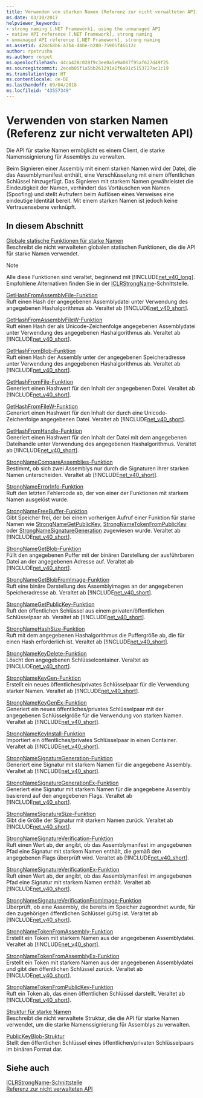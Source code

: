 ```yaml
---
title: Verwenden von starken Namen (Referenz zur nicht verwalteten API)
ms.date: 03/30/2017
helpviewer_keywords:
- strong naming [.NET Framework], using the unmanaged API
- native API reference [.NET Framework], strong naming
- unmanaged API reference [.NET Framework], strong naming
ms.assetid: 428c68b6-a7b4-44be-b280-75905f46612c
author: rpetrusha
ms.author: ronpet
ms.openlocfilehash: 44ca428c028f9c3ee0a5e9a087f95af627d49f25
ms.sourcegitcommit: 2eceb05f1a5bb261291a1f6a91c5153727ac1c19
ms.translationtype: HT
ms.contentlocale: de-DE
ms.lasthandoff: 09/04/2018
ms.locfileid: "43557349"
---
```

# <a name="strong-naming-unmanaged-api-reference"></a>Verwenden von starken Namen (Referenz zur nicht verwalteten API)
Die API für starke Namen ermöglicht es einem Client, die starke Namenssignierung für Assemblys zu verwalten.  
  
 Beim Signieren einer Assembly mit einem starken Namen wird der Datei, die das Assemblymanifest enthält, eine Verschlüsselung mit einem öffentlichen Schlüssel hinzugefügt. Das Signieren mit starkem Namen gewährleistet die Eindeutigkeit der Namen, verhindert das Vortäuschen von Namen (Spoofing) und stellt Aufrufern beim Auflösen eines Verweises eine eindeutige Identität bereit. Mit einem starken Namen ist jedoch keine Vertrauensebene verknüpft.  
  
## <a name="in-this-section"></a>In diesem Abschnitt  
 [Globale statische Funktionen für starke Namen](https://msdn.microsoft.com/library/efa715df-e8cc-48f2-9ec4-26586f0dc8d0)  
 Beschreibt die nicht verwalteten globalen statischen Funktionen, die die API für starke Namen verwendet.  
  
> [!NOTE]
>  Alle diese Funktionen sind veraltet, beginnend mit [!INCLUDE[net_v40_long](../../../../includes/net-v40-long-md.md)]. Empfohlene Alternativen finden Sie in der [ICLRStrongName](../../../../docs/framework/unmanaged-api/hosting/iclrstrongname-interface.md)-Schnittstelle.  
  
 [GetHashFromAssemblyFile-Funktion](../../../../docs/framework/unmanaged-api/strong-naming/gethashfromassemblyfile-function.md)  
 Ruft einen Hash der angegebenen Assemblydatei unter Verwendung des angegebenen Hashalgorithmus ab. Veraltet ab [!INCLUDE[net_v40_short](../../../../includes/net-v40-short-md.md)].  
  
 [GetHashFromAssemblyFileW-Funktion](../../../../docs/framework/unmanaged-api/strong-naming/gethashfromassemblyfilew-function.md)  
 Ruft einen Hash der als Unicode-Zeichenfolge angegebenen Assemblydatei unter Verwendung des angegebenen Hashalgorithmus ab. Veraltet ab [!INCLUDE[net_v40_short](../../../../includes/net-v40-short-md.md)].  
  
 [GetHashFromBlob-Funktion](../../../../docs/framework/unmanaged-api/strong-naming/gethashfromblob-function.md)  
 Ruft einen Hash der Assembly unter der angegebenen Speicheradresse unter Verwendung des angegebenen Hashalgorithmus ab. Veraltet ab [!INCLUDE[net_v40_short](../../../../includes/net-v40-short-md.md)].  
  
 [GetHashFromFile-Funktion](../../../../docs/framework/unmanaged-api/strong-naming/gethashfromfile-function.md)  
 Generiert einen Hashwert für den Inhalt der angegebenen Datei.  Veraltet ab [!INCLUDE[net_v40_short](../../../../includes/net-v40-short-md.md)].  
  
 [GetHashFromFileW-Funktion](../../../../docs/framework/unmanaged-api/strong-naming/gethashfromfilew-function.md)  
 Generiert einen Hashwert für den Inhalt der durch eine Unicode-Zeichenfolge angegebenen Datei. Veraltet ab [!INCLUDE[net_v40_short](../../../../includes/net-v40-short-md.md)].  
  
 [GetHashFromHandle-Funktion](../../../../docs/framework/unmanaged-api/strong-naming/gethashfromhandle-function.md)  
 Generiert einen Hashwert für den Inhalt der Datei mit dem angegebenen Dateihandle unter Verwendung des angegebenen Hashalgorithmus.  Veraltet ab [!INCLUDE[net_v40_short](../../../../includes/net-v40-short-md.md)].  
  
 [StrongNameCompareAssemblies-Funktion](../../../../docs/framework/unmanaged-api/strong-naming/strongnamecompareassemblies-function.md)  
 Bestimmt, ob sich zwei Assemblys nur durch die Signaturen ihrer starken Namen unterscheiden. Veraltet ab [!INCLUDE[net_v40_short](../../../../includes/net-v40-short-md.md)].  
  
 [StrongNameErrorInfo-Funktion](../../../../docs/framework/unmanaged-api/strong-naming/strongnameerrorinfo-function.md)  
 Ruft den letzten Fehlercode ab, der von einer der Funktionen mit starkem Namen ausgelöst wurde.  
  
 [StrongNameFreeBuffer-Funktion](../../../../docs/framework/unmanaged-api/strong-naming/strongnamefreebuffer-function.md)  
 Gibt Speicher frei, der bei einem vorherigen Aufruf einer Funktion für starke Namen wie [StrongNameGetPublicKey](../../../../docs/framework/unmanaged-api/strong-naming/strongnamegetpublickey-function.md), [StrongNameTokenFromPublicKey](../../../../docs/framework/unmanaged-api/strong-naming/strongnametokenfrompublickey-function.md) oder [StrongNameSignatureGeneration](../../../../docs/framework/unmanaged-api/strong-naming/strongnamesignaturegeneration-function.md) zugewiesen wurde.   Veraltet ab [!INCLUDE[net_v40_short](../../../../includes/net-v40-short-md.md)].  
  
 [StrongNameGetBlob-Funktion](../../../../docs/framework/unmanaged-api/strong-naming/strongnamegetblob-function.md)  
 Füllt den angegebenen Puffer mit der binären Darstellung der ausführbaren Datei an der angegebenen Adresse auf. Veraltet ab [!INCLUDE[net_v40_short](../../../../includes/net-v40-short-md.md)].  
  
 [StrongNameGetBlobFromImage-Funktion](../../../../docs/framework/unmanaged-api/strong-naming/strongnamegetblobfromimage-function.md)  
 Ruft eine binäre Darstellung des Assemblyimages an der angegebenen Speicheradresse ab. Veraltet ab [!INCLUDE[net_v40_short](../../../../includes/net-v40-short-md.md)].  
  
 [StrongNameGetPublicKey-Funktion](../../../../docs/framework/unmanaged-api/strong-naming/strongnamegetpublickey-function.md)  
 Ruft den öffentlichen Schlüssel aus einem privaten/öffentlichen Schlüsselpaar ab. Veraltet ab [!INCLUDE[net_v40_short](../../../../includes/net-v40-short-md.md)].  
  
 [StrongNameHashSize-Funktion](../../../../docs/framework/unmanaged-api/strong-naming/strongnamehashsize-function.md)  
 Ruft mit dem angegebenen Hashalgorithmus die Puffergröße ab, die für einen Hash erforderlich ist.  Veraltet ab [!INCLUDE[net_v40_short](../../../../includes/net-v40-short-md.md)].  
  
 [StrongNameKeyDelete-Funktion](../../../../docs/framework/unmanaged-api/strong-naming/strongnamekeydelete-function.md)  
 Löscht den angegebenen Schlüsselcontainer. Veraltet ab [!INCLUDE[net_v40_short](../../../../includes/net-v40-short-md.md)].  
  
 [StrongNameKeyGen-Funktion](../../../../docs/framework/unmanaged-api/strong-naming/strongnamekeygen-function.md)  
 Erstellt ein neues öffentliches/privates Schlüsselpaar für die Verwendung starker Namen.  Veraltet ab [!INCLUDE[net_v40_short](../../../../includes/net-v40-short-md.md)].  
  
 [StrongNameKeyGenEx-Funktion](../../../../docs/framework/unmanaged-api/strong-naming/strongnamekeygenex-function.md)  
 Generiert ein neues öffentliches/privates Schlüsselpaar mit der angegebenen Schlüsselgröße für die Verwendung von starken Namen. Veraltet ab [!INCLUDE[net_v40_short](../../../../includes/net-v40-short-md.md)].  
  
 [StrongNameKeyInstall-Funktion](../../../../docs/framework/unmanaged-api/strong-naming/strongnamekeyinstall-function.md)  
 Importiert ein öffentliches/privates Schlüsselpaar in einen Container.  Veraltet ab [!INCLUDE[net_v40_short](../../../../includes/net-v40-short-md.md)].  
  
 [StrongNameSignatureGeneration-Funktion](../../../../docs/framework/unmanaged-api/strong-naming/strongnamesignaturegeneration-function.md)  
 Generiert eine Signatur mit starkem Namen für die angegebene Assembly.   Veraltet ab [!INCLUDE[net_v40_short](../../../../includes/net-v40-short-md.md)].  
  
 [StrongNameSignatureGenerationEx-Funktion](../../../../docs/framework/unmanaged-api/strong-naming/strongnamesignaturegenerationex-function.md)  
 Generiert eine Signatur mit starkem Namen für die angegebene Assembly basierend auf den angegebenen Flags.    Veraltet ab [!INCLUDE[net_v40_short](../../../../includes/net-v40-short-md.md)].  
  
 [StrongNameSignatureSize-Funktion](../../../../docs/framework/unmanaged-api/strong-naming/strongnamesignaturesize-function.md)  
 Gibt die Größe der Signatur mit starkem Namen zurück. Veraltet ab [!INCLUDE[net_v40_short](../../../../includes/net-v40-short-md.md)].  
  
 [StrongNameSignatureVerification-Funktion](../../../../docs/framework/unmanaged-api/strong-naming/strongnamesignatureverification-function.md)  
 Ruft einen Wert ab, der angibt, ob das Assemblymanifest im angegebenen Pfad eine Signatur mit starkem Namen enthält, die gemäß den angegebenen Flags überprüft wird. Veraltet ab [!INCLUDE[net_v40_short](../../../../includes/net-v40-short-md.md)].  
  
 [StrongNameSignatureVerificationEx-Funktion](../../../../docs/framework/unmanaged-api/strong-naming/strongnamesignatureverificationex-function.md)  
 Ruft einen Wert ab, der angibt, ob das Assemblymanifest im angegebenen Pfad eine Signatur mit starkem Namen enthält.  Veraltet ab [!INCLUDE[net_v40_short](../../../../includes/net-v40-short-md.md)].  
  
 [StrongNameSignatureVerificationFromImage-Funktion](../../../../docs/framework/unmanaged-api/strong-naming/strongnamesignatureverificationfromimage-function.md)  
 Überprüft, ob eine Assembly, die bereits im Speicher zugeordnet wurde, für den zugehörigen öffentlichen Schlüssel gültig ist. Veraltet ab [!INCLUDE[net_v40_short](../../../../includes/net-v40-short-md.md)].  
  
 [StrongNameTokenFromAssembly-Funktion](../../../../docs/framework/unmanaged-api/strong-naming/strongnametokenfromassembly-function.md)  
 Erstellt ein Token mit starkem Namen aus der angegebenen Assemblydatei.  Veraltet ab [!INCLUDE[net_v40_short](../../../../includes/net-v40-short-md.md)].  
  
 [StrongNameTokenFromAssemblyEx-Funktion](../../../../docs/framework/unmanaged-api/strong-naming/strongnametokenfromassemblyex-function.md)  
 Erstellt ein Token mit starkem Namen aus der angegebenen Assemblydatei und gibt den öffentlichen Schlüssel zurück. Veraltet ab [!INCLUDE[net_v40_short](../../../../includes/net-v40-short-md.md)].  
  
 [StrongNameTokenFromPublicKey-Funktion](../../../../docs/framework/unmanaged-api/strong-naming/strongnametokenfrompublickey-function.md)  
 Ruft ein Token ab, das einen öffentlichen Schlüssel darstellt. Veraltet ab [!INCLUDE[net_v40_short](../../../../includes/net-v40-short-md.md)].  
  
 [Struktur für starke Namen](https://msdn.microsoft.com/library/4b041a2f-fd12-4b91-aacd-bc3b34a5124d)  
 Beschreibt die nicht verwaltete Struktur, die die API für starke Namen verwendet, um die starke Namenssignierung für Assemblys zu verwalten.  
  
 [PublicKeyBlob-Struktur](../../../../docs/framework/unmanaged-api/strong-naming/publickeyblob-structure.md)  
 Stellt den öffentlichen Schlüssel eines öffentlichen/privaten Schlüsselpaars im binären Format dar.  
  
## <a name="see-also"></a>Siehe auch  
 [ICLRStrongName-Schnittstelle](../../../../docs/framework/unmanaged-api/hosting/iclrstrongname-interface.md)  
 [Referenz zur nicht verwalteten API](../../../../docs/framework/unmanaged-api/index.md)
